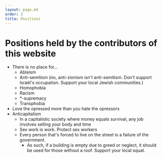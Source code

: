 ```yaml
---
layout: page.md
order: 3
title: Positions
---
```

# Positions held by the contributors of this website
- There is no place for...
    - Ableism
    - Anti-semitism (no, anti-zionism isn't anti-semitism. Don't support Israël's occupation. Support your local Jewish communities.)
    - Homophobia
    - Racism
    - *-supremacy
    - Transphobia
- Love the opressed more than you hate the opressors
- Anticapitalism
    - In a capitalistic society where money equals survival, any job involves selling your body and time
    - Sex work is work. Protect sex workers
    - Every person that's forced to live on the street is a failure of the government.
        - As such, if a building is empty due to greed or neglect, it should be used for those without a roof. Support your local squat.

